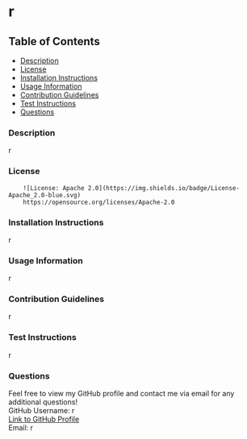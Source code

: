 
# r

## Table of Contents
* [Description](#description)
* [License](#license)
* [Installation Instructions](#installation-instructions)
* [Usage Information](#usage-information)
* [Contribution Guidelines](#contribution-guidelines)
* [Test Instructions](#test-instructions)
* [Questions](#questions)
    
### Description
r

### License

        ![License: Apache 2.0](https://img.shields.io/badge/License-Apache_2.0-blue.svg)  
        https://opensource.org/licenses/Apache-2.0
          

### Installation Instructions
r

### Usage Information
r

### Contribution Guidelines
r

### Test Instructions
r

### Questions
Feel free to view my GitHub profile and contact me via email for any additional questions!  
GitHub Username: r  
<a href="https://github.com/r">Link to GitHub Profile</a>  
Email: r  
    